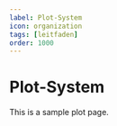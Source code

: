 ```yaml
---
label: Plot-System
icon: organization
tags: [leitfaden]
order: 1000
---
```


# Plot-System

This is a sample plot page.
